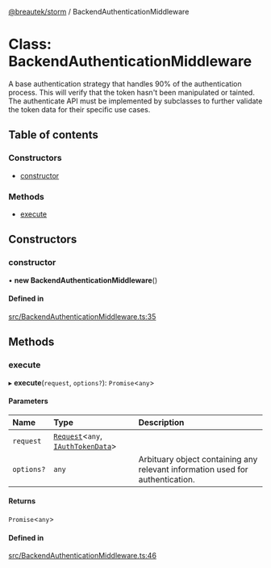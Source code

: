 [@breautek/storm](../README.md) / BackendAuthenticationMiddleware

# Class: BackendAuthenticationMiddleware

A base authentication strategy that handles 90% of the authentication process.
This will verify that the token hasn't been manipulated or tainted.
The authenticate API must be implemented by subclasses to further validate the token data 
for their specific use cases.

## Table of contents

### Constructors

- [constructor](BackendAuthenticationMiddleware.md#constructor)

### Methods

- [execute](BackendAuthenticationMiddleware.md#execute)

## Constructors

### constructor

• **new BackendAuthenticationMiddleware**()

#### Defined in

[src/BackendAuthenticationMiddleware.ts:35](https://github.com/breautek/storm/blob/daf9166/src/BackendAuthenticationMiddleware.ts#L35)

## Methods

### execute

▸ **execute**(`request`, `options?`): `Promise`<`any`\>

#### Parameters

| Name | Type | Description |
| :------ | :------ | :------ |
| `request` | [`Request`](Request.md)<`any`, [`IAuthTokenData`](../interfaces/IAuthTokenData.md)\> |  |
| `options?` | `any` | Arbituary object containing any relevant information used for authentication. |

#### Returns

`Promise`<`any`\>

#### Defined in

[src/BackendAuthenticationMiddleware.ts:46](https://github.com/breautek/storm/blob/daf9166/src/BackendAuthenticationMiddleware.ts#L46)
